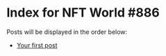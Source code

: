 # Index for NFT World #886
Posts will be displayed in the order below:

- [Your first post](./001-first.md)

